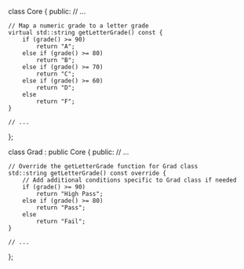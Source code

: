 class Core {
public:
    // ...

    // Map a numeric grade to a letter grade
    virtual std::string getLetterGrade() const {
        if (grade() >= 90)
            return "A";
        else if (grade() >= 80)
            return "B";
        else if (grade() >= 70)
            return "C";
        else if (grade() >= 60)
            return "D";
        else
            return "F";
    }

    // ...
};

class Grad : public Core {
public:
    // ...

    // Override the getLetterGrade function for Grad class
    std::string getLetterGrade() const override {
        // Add additional conditions specific to Grad class if needed
        if (grade() >= 90)
            return "High Pass";
        else if (grade() >= 80)
            return "Pass";
        else
            return "Fail";
    }

    // ...
};

